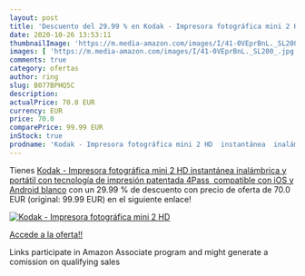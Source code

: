 ```yaml
---
layout: post
title: 'Descuento del 29.99 % en Kodak - Impresora fotográfica mini 2 HD '
date: 2020-10-26 13:53:11
thumbnailImage: 'https://m.media-amazon.com/images/I/41-0VEprBnL._SL200_.jpg'
images: [ 'https://m.media-amazon.com/images/I/41-0VEprBnL._SL200_.jpg' ]
comments: true
category: ofertas
author: ring
slug: B077BPHQ5C
description:
actualPrice: 70.0 EUR
currency: EUR
price: 70.0
comparePrice: 99.99 EUR
inStock: true
prodname: 'Kodak - Impresora fotográfica mini 2 HD  instantánea  inalámbrica y portátil  con tecnología de impresión patentada 4Pass  compatible con iOS y Android  blanco'
---
```


Tienes [Kodak - Impresora fotográfica mini 2 HD  instantánea  inalámbrica y portátil  con tecnología de impresión patentada 4Pass  compatible con iOS y Android  blanco](https://www.amazon.es/dp/B077BPHQ5C/?tag=tolees-21) con un 29.99 % de descuento con precio de oferta de 70.0 EUR (original: 99.99 EUR) en el siguiente enlace!

[![Kodak - Impresora fotográfica mini 2 HD ](https://m.media-amazon.com/images/I/41-0VEprBnL._SL200_.jpg)](https://www.amazon.es/dp/B077BPHQ5C/?tag=tolees-21)

[Accede a la oferta!!](https://www.amazon.es/dp/B077BPHQ5C/?tag=tolees-21)

Links participate in Amazon Associate program and might generate a comission on qualifying sales


